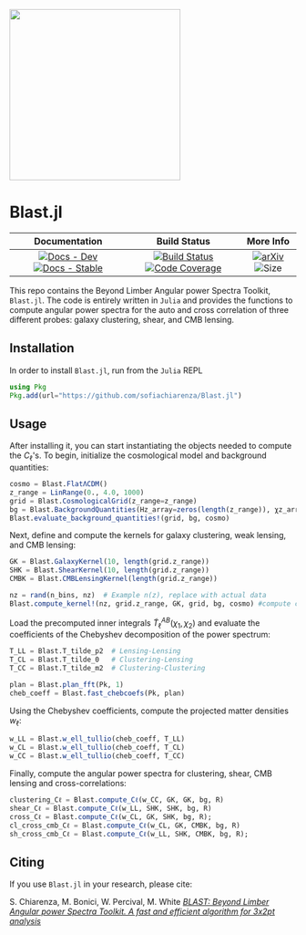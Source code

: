<p align="left">
<img width="300px" src="https://github.com/user-attachments/assets/dc268ab5-7ff8-40f1-bc37-9d3a1f356d99"/>
</p>

# Blast.jl

| **Documentation** | **Build Status** | **More Info** |
|:------------------:|:----------------:|:-------------:|
| [![Docs - Dev](https://img.shields.io/badge/docs-dev-blue.svg)](https://sofiachiarenza.github.io/Blast.jl/dev) [![Docs - Stable](https://img.shields.io/badge/docs-stable-blue.svg)](https://sofiachiarenza.github.io/Blast.jl/stable) | [![Build Status](https://github.com/sofiachiarenza/Blast.jl/workflows/CI/badge.svg)](https://github.com/sofiachiarenza/Blast.jl/actions) [![Code Coverage](https://codecov.io/github/sofiachiarenza/Blast.jl/graph/badge.svg?token=8QLDGERO9H)](https://codecov.io/github/sofiachiarenza/Blast.jl) | [![arXiv](https://img.shields.io/badge/arXiv-2410.03632-b31b1b.svg)](https://arxiv.org/abs/2410.03632) ![Size](https://img.shields.io/github/repo-size/sofiachiarenza/Blast.jl) |

This repo contains the Beyond Limber Angular power Spectra Toolkit, `Blast.jl`. The code is entirely written in `Julia` and provides the functions to compute angular power spectra for the auto and cross correlation of three different probes: galaxy clustering, shear, and CMB lensing. 

## Installation

In order to install `Blast.jl`, run from the `Julia` REPL

```julia
using Pkg
Pkg.add(url="https://github.com/sofiachiarenza/Blast.jl")
```

## Usage
After installing it, you can start instantiating the objects needed to compute the $C_\ell$'s. To begin, initialize the cosmological model and background quantities:

```julia
cosmo = Blast.FlatΛCDM()
z_range = LinRange(0., 4.0, 1000)
grid = Blast.CosmologicalGrid(z_range=z_range)
bg = Blast.BackgroundQuantities(Hz_array=zeros(length(z_range)), χz_array=zeros(length(z_range)))
Blast.evaluate_background_quantities!(grid, bg, cosmo)
```

Next, define and compute the kernels for galaxy clustering, weak lensing, and CMB lensing:

```julia
GK = Blast.GalaxyKernel(10, length(grid.z_range))
SHK = Blast.ShearKernel(10, length(grid.z_range))
CMBK = Blast.CMBLensingKernel(length(grid.z_range))

nz = rand(n_bins, nz)  # Example n(z), replace with actual data
Blast.compute_kernel!(nz, grid.z_range, GK, grid, bg, cosmo) #compute clustering kernel, repeat for the other probes
```

Load the precomputed inner integrals $\tilde{T}^{AB}_\ell(\chi_1,\chi_2)$ and evaluate the coefficients of the Chebyshev decomposition of the power spectrum:

```julia
T_LL = Blast.T_tilde_p2  # Lensing-Lensing
T_CL = Blast.T_tilde_0   # Clustering-Lensing
T_CC = Blast.T_tilde_m2  # Clustering-Clustering

plan = Blast.plan_fft(Pk, 1)
cheb_coeff = Blast.fast_chebcoefs(Pk, plan)
```
Using the Chebyshev coefficients, compute the projected matter densities $w_\ell$:

```julia
w_LL = Blast.w_ell_tullio(cheb_coeff, T_LL)
w_CL = Blast.w_ell_tullio(cheb_coeff, T_CL)
w_CC = Blast.w_ell_tullio(cheb_coeff, T_CC)
```

Finally, compute the angular power spectra for clustering, shear, CMB lensing and cross-correlations:

```julia
clustering_Cℓ = Blast.compute_Cℓ(w_CC, GK, GK, bg, R)
shear_Cℓ = Blast.compute_Cℓ(w_LL, SHK, SHK, bg, R)
cross_Cℓ = Blast.compute_Cℓ(w_CL, GK, SHK, bg, R);
cl_cross_cmb_Cℓ = Blast.compute_Cℓ(w_CL, GK, CMBK, bg, R)
sh_cross_cmb_Cℓ = Blast.compute_Cℓ(w_LL, SHK, CMBK, bg, R);
```

## Citing 

If you use `Blast.jl` in your research, please cite:

S. Chiarenza, M. Bonici, W. Percival, M. White [_BLAST: Beyond Limber Angular power Spectra Toolkit. A fast and efficient algorithm for 3x2pt analysis_](https://arxiv.org/abs/2410.03632)

